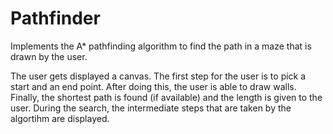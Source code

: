 # Pathfinder
Implements the A* pathfinding algorithm to find the path in a maze that is drawn by the user.

The user gets displayed a canvas. The first step for the user is to pick a start and an end point. After doing this, the user is able to draw walls. 
Finally, the shortest path is found (if available) and the length is given to the user. During the search, the intermediate steps that are taken by the algortihm are displayed. 
